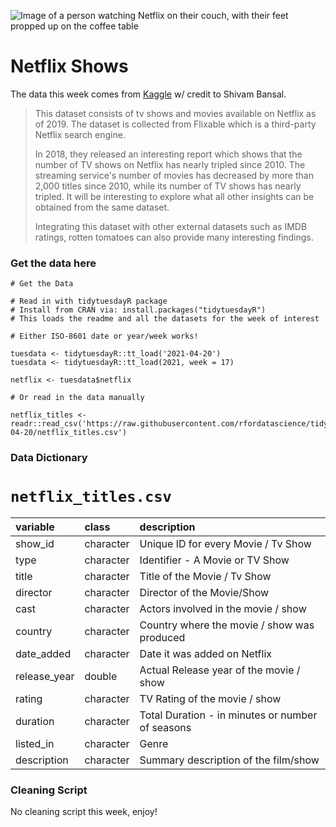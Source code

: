 ![Image of a person watching Netflix on their couch, with their feet propped up on the coffee table](https://images.unsplash.com/photo-1586899028174-e7098604235b?ixid=MnwxMjA3fDB8MHxwaG90by1wYWdlfHx8fGVufDB8fHx8&ixlib=rb-1.2.1&auto=format&fit=crop&w=1351&q=80)

# Netflix Shows

The data this week comes from [Kaggle](https://www.kaggle.com/shivamb/netflix-shows?select=netflix_titles.csv) w/ credit to Shivam Bansal.

> This dataset consists of tv shows and movies available on Netflix as of 2019. The dataset is collected from Flixable which is a third-party Netflix search engine.
> 
> In 2018, they released an interesting report which shows that the number of TV shows on Netflix has nearly tripled since 2010. The streaming service's number of movies has decreased by more than 2,000 titles since 2010, while its number of TV shows has nearly tripled. It will be interesting to explore what all other insights can be obtained from the same dataset.
> 
> Integrating this dataset with other external datasets such as IMDB ratings, rotten tomatoes can also provide many interesting findings.

### Get the data here

```{r}
# Get the Data

# Read in with tidytuesdayR package 
# Install from CRAN via: install.packages("tidytuesdayR")
# This loads the readme and all the datasets for the week of interest

# Either ISO-8601 date or year/week works!

tuesdata <- tidytuesdayR::tt_load('2021-04-20')
tuesdata <- tidytuesdayR::tt_load(2021, week = 17)

netflix <- tuesdata$netflix

# Or read in the data manually

netflix_titles <- readr::read_csv('https://raw.githubusercontent.com/rfordatascience/tidytuesday/main/data/2021/2021-04-20/netflix_titles.csv')

```
### Data Dictionary

# `netflix_titles.csv`

|variable     |class     |description |
|:------------|:---------|:-----------|
|show_id      |character | Unique ID for every Movie / Tv Show |
|type         |character | Identifier - A Movie or TV Show |
|title        |character | Title of the Movie / Tv Show |
|director     |character | Director of the Movie/Show |
|cast         |character | Actors involved in the movie / show |
|country      |character | Country where the movie / show was produced |
|date_added   |character | Date it was added on Netflix |
|release_year |double    | Actual Release year of the movie / show|
|rating       |character | TV Rating of the movie / show|
|duration     |character | Total Duration - in minutes or number of seasons|
|listed_in    |character | Genre |
|description  |character | Summary description of the film/show |

### Cleaning Script

No cleaning script this week, enjoy!
